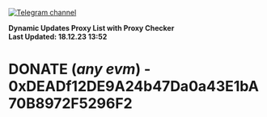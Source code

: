 [![Telegram channel](https://img.shields.io/endpoint?url=https://runkit.io/damiankrawczyk/telegram-badge/branches/master?url=https://t.me/n4z4v0d)](https://t.me/n4z4v0d) 

**Dynamic Updates Proxy List with Proxy Checker**  
**Last Updated: 18.12.23 13:52**

# DONATE (_any evm_) - 0xDEADf12DE9A24b47Da0a43E1bA70B8972F5296F2
